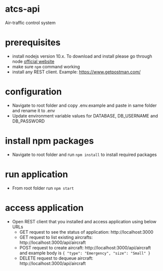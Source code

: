 # atcs-api

Air-traffic control system

# prerequisites

- install nodejs version 10.x. To download and install please go through node <a href="https://nodejs.org/en/">official website</a>
- make sure `npm` command working
- install any REST client. Example: https://www.getpostman.com/

# configuration

- Navigate to root folder and copy .env.example and paste in same folder and rename it to .env
- Update environment variable values for DATABASE, DB_USERNAME and DB_PASSWORD

# install npm packages

- Navigate to root folder and run `npm install` to install required packages

# run application

- From root folder run `npm start`

# access application

- Open REST client that you installed and access application using below URLs
  - GET request to see the status of application: http://localhost:3000
  - GET request to list existing aircrafts: http://localhost:3000/api/aircraft
  - POST request to create aircraft: http://localhost:3000/api/aircraft and example body is `{ "type": "Emergency", "size": "Small" }`
  - DELETE request to dequeue aircraft: http://localhost:3000/api/aircraft
